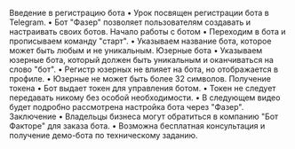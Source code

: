 Введение в регистрацию бота
• Урок посвящен регистрации бота в Telegram.
• Бот "Фазер" позволяет пользователям создавать и настраивать своих ботов.
Начало работы с ботом
• Переходим в бота и прописываем команду "старт".
• Указываем название бота, которое может быть любым и не уникальным.
Юзерные бота
• Указываем юзерные бота, который должен быть уникальным и оканчиваться на слово "бот".
• Регистр юзерных не влияет на бота, но отображается в профиле.
• Юзерные не может быть более 32 символов.
Получение токена
• Бот выдает токен для управления ботом.
• Токен не следует передавать никому без особой необходимости.
• В следующем видео будет подробно рассмотрена настройка бота через "Фазер".
Заключение
• Владельцы бизнеса могут обратиться в компанию "Бот Факторе" для заказа бота.
• Возможна бесплатная консультация и получение демо-бота по техническому заданию.